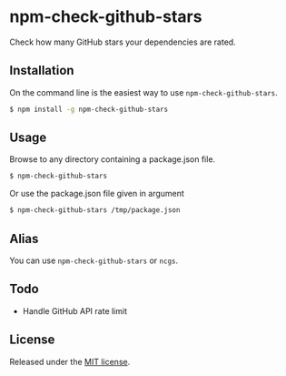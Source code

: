 # npm-check-github-stars

Check how many GitHub stars your dependencies are rated.

## Installation

On the command line is the easiest way to use `npm-check-github-stars`.

```bash
$ npm install -g npm-check-github-stars
```

## Usage

Browse to any directory containing a package.json file.

```bash
$ npm-check-github-stars
```

Or use the package.json file given in argument

```bash
$ npm-check-github-stars /tmp/package.json
```

## Alias

You can use `npm-check-github-stars` or `ncgs`.

## Todo

- Handle GitHub API rate limit

## License

Released under the [MIT license](https://tldrlegal.com/license/mit-license).
